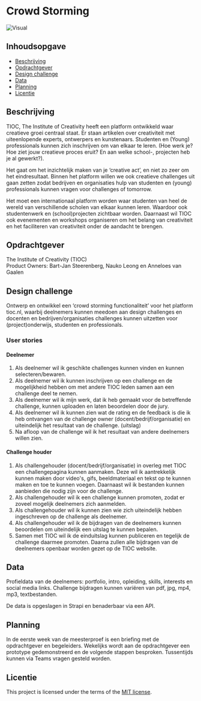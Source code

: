 # Crowd Storming

![Visual]()

## Inhoudsopgave
  * [Beschrijving](#beschrijving)
  * [Opdrachtgever](#opdrachtgever)
  * [Design challenge](#design-challege)
  * [Data](#data)
  * [Planning](#planning)
  * [Licentie](#licentie)

## Beschrijving
TIOC, The Institute of Creativity heeft een platform ontwikkeld waar creatieve groei centraal staat. Er staan artikelen over creativiteit met uiteenlopende experts, ontwerpers en kunstenaars. Studenten en (Young) professionals kunnen zich inschrijven om van elkaar te leren. (Hoe werk je? Hoe ziet jouw creatieve proces eruit? En aan welke school-, projecten heb je al gewerkt?).

Het gaat om het inzichtelijk maken van je ‘creative act’, en niet zo zeer om het eindresultaat. Binnen het platform willen we ook creatieve challenges uit gaan zetten zodat bedrijven en organisaties hulp van studenten en (young) professionals kunnen vragen voor challenges of tomorrow. 

Het moet een internationaal platform worden waar studenten van heel de wereld van verschillende scholen van elkaar kunnen leren. Waardoor ook studentenwerk en (school)projecten zichtbaar worden. Daarnaast wil TIOC ook evenementen en workshops organiseren om het belang van creativiteit en het faciliteren van creativiteit onder de aandacht te brengen.

## Opdrachtgever  

The Institute of Creativity (TIOC)  
Product Owners: Bart-Jan Steerenberg, Nauko Leong en Anneloes van Gaalen

## Design challenge
Ontwerp en ontwikkel een ‘crowd storming functionaliteit’ voor het platform tioc.nl, waarbij deelnemers kunnen meedoen aan design challenges en docenten en bedrijven/organisaties challenges kunnen uitzetten voor (project)onderwijs, studenten en professionals.

### User stories

#### Deelnemer  

1. Als deelnemer wil ik geschikte challenges kunnen vinden en kunnen selecteren/bewaren.  
2. Als deelnemer wil ik kunnen inschrijven op een challenge en de mogelijkheid hebben om met andere TIOC leden samen aan een challenge deel te nemen.  
3. Als deelnemer wil ik mijn werk, dat ik heb gemaakt voor de betreffende challenge, kunnen uploaden en laten beoordelen door de jury.  
4. Als deelnemer wil ik kunnen zien wat de rating en de feedback is die ik heb ontvangen van de challenge owner (docent/bedrijf/organisatie) en uiteindelijk het resultaat van de challenge. (uitslag)  
5. Na afloop van de challenge wil ik het resultaat van andere deelnemers willen zien.

#### Challenge houder  

1. Als challengehouder (docent/bedrijf/organisatie) in overleg met TIOC een challengepagina kunnen aanmaken. Deze wil ik aantrekkelijk kunnen maken door video's, gifs, beeldmateriaal en tekst op te kunnen maken en toe te kunnen voegen. Daarnaast wil ik bestanden kunnen aanbieden die nodig zijn voor de challenge.  
2. Als challengehouder wil ik een challenge kunnen promoten, zodat er zoveel mogelijk deelnemers zich aanmelden.  
3. Als challengehouder wil ik kunnen zien wie zich uiteindelijk hebben ingeschreven op de challenge als deelnemer.  
4. Als challengehouder wil ik de bijdragen van de deelnemers kunnen beoordelen om uiteindelijk een uitslag te kunnen bepalen.  
5. Samen met TIOC wil ik de einduitslag kunnen publiceren en tegelijk de challenge daarmee promoten. Daarna zullen alle bijdragen van de deelnemers openbaar worden gezet op de TIOC website.  

## Data
Profieldata van de deelnemers: portfolio, intro, opleiding, skills, interests en social media links.
Challenge bijdragen kunnen variëren van pdf, jpg, mp4, mp3, textbestanden.

De data  is opgeslagen in Strapi en benaderbaar via een API.

## Planning
In de eerste week van de meesterproef is een briefing met de opdrachtgever en begeleiders. Wekelijks wordt aan de opdrachtgever een prototype gedemonstreerd en de volgende stappen besproken. Tussentijds kunnen via Teams vragen gesteld worden.

## Licentie
This project is licensed under the terms of the [MIT license](./LICENSE).
